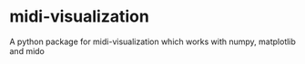 # midi-visualization
A python package for midi-visualization which works with numpy, matplotlib and mido
